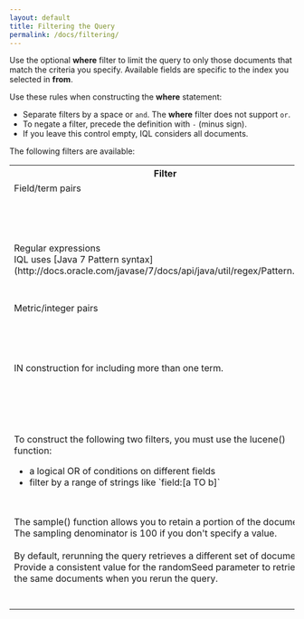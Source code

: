 ```yaml
---
layout: default
title: Filtering the Query
permalink: /docs/filtering/
---
```


Use the optional **where** filter to limit the query to only those documents that match the criteria you specify. Available fields are specific to the index you selected in **from**. 

Use these rules when constructing the **where** statement:

- Separate filters by a space or `and`. The **where** filter does not support `or`.
- To negate a filter, precede the definition with `-` (minus sign).
- If you leave this control empty, IQL considers all documents. 

The following filters are available:
<table>
  <tr>
  <th>Filter</th>
    <th>Syntax</th>
    <th>Examples</th>
  </tr>
  <tr>
    <td valign="top">Field/term pairs</td>
    <td valign="top">field=term<br>field="term"<br>field:term<br>field!=term</td>
    <td valign="top"> `country=greatbritain`<br>`country="great britain"`<br>`country:japan`<br>`country!=us` </td>
  </tr>
  <tr>
    <td valign="top">Regular expressions<br>IQL uses [Java 7 Pattern syntax](http://docs.oracle.com/javase/7/docs/api/java/util/regex/Pattern.html)</td>
    <td valign="top">field=~regex</td>
    <td valign="top">`query=~".*online marketing.*"` returns the top queries that contain the substring `online marketing`. </td>
  </tr>
  <tr>
    <td valign="top">Metric/integer pairs</td>
   <td valign="top">metric=integer<br>metric!=integer<br>metric<integer<br>metric<=integer<br>metric>integer<br>metric>=integer</td>
    <td valign="top">`clicks+impressions>5`</td>
  </tr>
  <tr>
    <td valign="top">IN construction for including more than one term.</td>
    <td valign="top">field in (term,term)<br>field in ("term",term) <br>field not in (term,term)</td>
    <td valign="top">`country in (greatbritain,france)`<br>`country in ("great britain",france)`<br>`country not in (canada,us,germany)`</td>
  </tr>
  <tr>
  	<td valign="top">To construct the following two filters, you must use the lucene() function:
    <ul><li>a logical OR of conditions on different fields</li>
        <li>filter by a range of strings like `field:[a TO b]`</li></ul></td>
        <td valign="top">lucene("luceneQueryStr")</td>
        <td valign="top">`lucene("(-resultA:0) OR (-resultB:0)")` returns the number of documents in the index that result in at least one `resultA` or one `resultB`.</td>
    </td>    
   <tr>
    <td valign="top">The sample() function allows you to retain a portion of the documents. The sampling denominator is 100 if you don't specify a value. <br><br>By default, rerunning the query retrieves a different set of documents. Provide a consistent value for the randomSeed parameter to retrieve the same documents when you rerun the query.</td>
    <td valign="top">sample(field, samplingRatioNumerator, [samplingRatioDenominator=100])<br><br>sample(field, samplingRatioNumerator, [samplingRatioDenominator=100], [randomSeed])</td>
    <td valign="top">`sample(accountid, 1)` returns 1% of account IDs. `sample(accountid, 1, 1000)` returns .1% of account IDs.</td>
  </tr>
</table>


